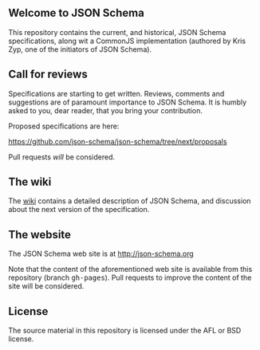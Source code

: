 ## Welcome to JSON Schema

This repository contains the current, and historical, JSON Schema
specifications, along wit a CommonJS implementation (authored by Kris Zyp, one
of the initiators of JSON Schema).

## Call for reviews

Specifications are starting to get written. Reviews, comments and suggestions
are of paramount importance to JSON Schema. It is humbly asked to you, dear
reader, that you bring your contribution.

Proposed specifications are here:

https://github.com/json-schema/json-schema/tree/next/proposals

Pull requests _will_ be considered.

## The wiki
 
The <a href="https://github.com/json-schema/json-schema/wiki">wiki</a> contains
a detailed description of JSON Schema, and discussion about the next version of
the specification.

## The website

The JSON Schema web site is at http://json-schema.org

Note that the content of the aforementioned web site is available from this
repository (branch <tt>gh-pages</tt>). Pull requests to improve the content of
the site will be considered.

## License

The source material in this repository is licensed under the AFL or BSD license. 

